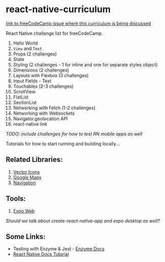 # react-native-curriculum
[link to freeCodeCamp issue where this curriculum is being discussed](https://github.com/freeCodeCamp/freeCodeCamp/issues/14595)

React Native challenge list for freeCodeCamp.

1. Hello World
1. `View` and `Text`
1. Props (2 challenges)
1. State
1. Styling (2 challenges - 1 for inline and one for separate styles object)
1. Dimensions (2 challenges)
1. Layouts with Flexbox (3 challenges)
1. Input Fields - Text
1. Touchables (2-3 challenges)
1. ScrollView
1. FlatList
1. SectionList
1. Networking with Fetch (1-2 challenges)
1. Networking with Websockets
1. Navigator.geolocation API
1. react-native link

*TODO: include challenges for how to test RN mobile apps as well*

Tutorials for how to start running and building locally...

## Related Libraries:

1. [Vector Icons](https://github.com/oblador/react-native-vector-icons)
1. [Google Maps](https://github.com/airbnb/react-native-maps)
1. [Navigation](https://github.com/wix/react-native-navigation)

## Tools:

1. [Expo Web](https://snack.expo.io/)

*Should we talk about create-react-native-app and expo desktop as well?*

## Some Links:

* Testing with Enzyme & Jest - [Enzyme Docs](http://airbnb.io/enzyme/docs/guides/react-native.html)
* [React Native Docs Tutorial](https://facebook.github.io/react-native/docs/tutorial.html)
